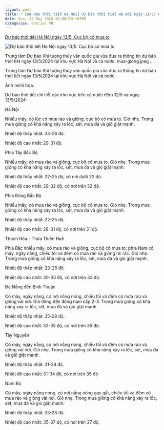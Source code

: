 ```yaml
---
layout: post
title: " [Dự báo thời tiết Hà Nội] Dự báo thời tiết Hà Nội ngày 13/5: Cục bộ có mưa to"
date: Sun, 12 May 2024 02:00:00 +0700
categories: entries VN
---
```

[Dự báo thời tiết Hà Nội ngày 13/5: Cục bộ có mưa to](https://moitruong.net.vn/du-bao-thoi-tiet-ha-noi-ngay-13-5-cuc-bo-co-mua-to-74397.html)

![Dự báo thời tiết Hà Nội ngày 13/5: Cục bộ có mưa to](https://mtcs.1cdn.vn/thumbs/600x315/2024/05/13/mua-giong.jpeg)

Trung tâm Dự báo Khí tượng thủy văn quốc gia vừa đưa ra thông tin dự báo thời tiết ngày 13/5/2024 tại khu vực Hà Nội và cả nước. mua-giong.jpeg ...

Trung tâm Dự báo Khí tượng thủy văn quốc gia vừa đưa ra thông tin dự báo thời tiết ngày 13/5/2024 tại khu vực Hà Nội và cả nước.

Ảnh minh họa.

Dự báo thời tiết chi tiết các khu vực trên cả nước đêm 12/5 và ngày 13/5/2024:

Hà Nội



Nhiều mây, có lúc có mưa rào và giông, cục bộ có mưa to. Gió nhẹ. Trong mưa giông có khả năng xảy ra lốc, sét, mưa đá và gió giật mạnh.



Nhiệt độ thấp nhất: 24-26 độ.



Nhiệt độ cao nhất: 29-31 độ.



Phía Tây Bắc Bộ



Nhiều mây, có mưa rào và giông, cục bộ có mưa to. Gió nhẹ. Trong mưa giông có khả năng xảy ra lốc, sét, mưa đá và gió giật mạnh.



Nhiệt độ thấp nhất: 22-25 độ, có nơi dưới 22 độ.



Nhiệt độ cao nhất: 29-32 độ, có nơi trên 32 độ.



Phía Đông Bắc Bộ



Nhiều mây, có mưa rào và giông, cục bộ có mưa to. Gió nhẹ. Trong mưa giông có khả năng xảy ra lốc, sét, mưa đá và gió giật mạnh.



Nhiệt độ thấp nhất: 22-25 độ.



Nhiệt độ cao nhất: 28-31 độ, có nơi trên 31 độ.



Thanh Hóa - Thừa Thiên Huế



Phía Bắc nhiều mây, có mưa rào và giông, cục bộ có mưa to; phía Nam có mây, ngày nắng, chiều tối và đêm có mưa rào và giông rải rác. Gió nhẹ. Trong mưa giông có khả năng xảy ra lốc, sét, mưa đá và gió giật mạnh.



Nhiệt độ thấp nhất: 23-26 độ.



Nhiệt độ cao nhất: 30-33 độ, có nơi trên 33 độ.



Đà Nẵng đến Bình Thuận



Có mây, ngày nắng, có nơi nắng nóng, chiều tối và đêm có mưa rào và giông vài nơi. Gió đông đến đông nam cấp 2-3. Trong mưa giông có khả năng xảy ra lốc, sét, mưa đá và gió giật mạnh.



Nhiệt độ thấp nhất: 25-28 độ.



Nhiệt độ cao nhất: 32-35 độ, có nơi trên 35 độ.



Tây Nguyên



Có mây, ngày nắng, có nơi nắng nóng, chiều tối và đêm có mưa rào và giông vài nơi. Gió nhẹ. Trong mưa giông có khả năng xảy ra lốc, sét, mưa đá và gió giật mạnh.



Nhiệt độ thấp nhất: 21-24 độ.



Nhiệt độ cao nhất: 31-34 độ, có nơi trên 35 độ



Nam Bộ



Có mây, ngày nắng nóng, có nơi nắng nóng gay gắt, chiều tối và đêm có mưa rào và giông vài nơi. Gió nhẹ. Trong mưa giông có khả năng xảy ra lốc, sét, mưa đá và gió giật mạnh.



Nhiệt độ thấp nhất: 25-28 độ.



Nhiệt độ cao nhất: 35-37 độ, có nơi trên 37 độ.﻿

